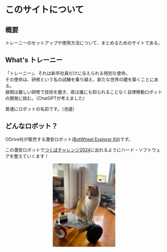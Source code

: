 # このサイトについて

## 概要

トレーニーのセットアップや使用方法について、まとめるためのサイトである。

## What's トレーニー
「トレーニー」、それは新卒社員だけに与えられる特別な使命。  
その使命は、研修という名の試練を乗り越え、新たな世界の礎を築くことにある。  
昼間は厳しい研修で技術を磨き、夜は誰にも知られることなく自律移動ロボットの開発に挑む。（ChatGPTが考えました）  

普通にロボットの名前です。（池邉）

## どんなロボット？
ODrive社が販売する激安ロボット([BotWheel Explorer Kit](https://odriverobotics.com/shop/botwheel-explorer))です。  

この激安ロボットで[つくばチャレンジ2024](https://tsukubachallenge.jp/2024/)に出れるようにハード・ソフトウェアを整えていくます！

<center><a href="./images/trainee_cat.jpg"><img src="./images/trainee_cat.jpg" width="200"/></a>
</center>


